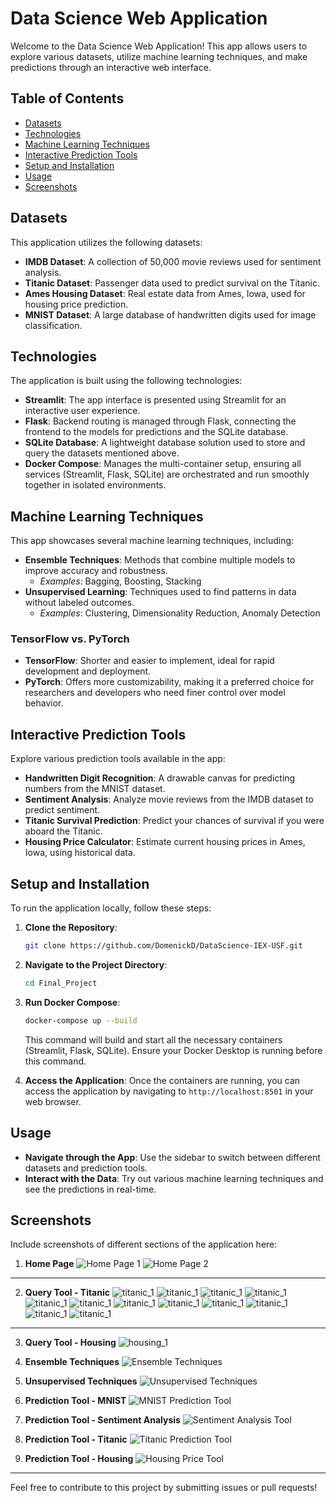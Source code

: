# Data Science Web Application

Welcome to the Data Science Web Application! This app allows users to explore various datasets, utilize machine learning techniques, and make predictions through an interactive web interface.

## Table of Contents
- [Datasets](#datasets)
- [Technologies](#technologies)
- [Machine Learning Techniques](#machine-learning-techniques)
- [Interactive Prediction Tools](#prediction-tools)
- [Setup and Installation](#setup-and-installation)
- [Usage](#usage)
- [Screenshots](#screenshots)

## Datasets
This application utilizes the following datasets:
- **IMDB Dataset**: A collection of 50,000 movie reviews used for sentiment analysis.
- **Titanic Dataset**: Passenger data used to predict survival on the Titanic.
- **Ames Housing Dataset**: Real estate data from Ames, Iowa, used for housing price prediction.
- **MNIST Dataset**: A large database of handwritten digits used for image classification.

## Technologies
The application is built using the following technologies:
- **Streamlit**: The app interface is presented using Streamlit for an interactive user experience.
- **Flask**: Backend routing is managed through Flask, connecting the frontend to the models for predictions and the SQLite database.
- **SQLite Database**: A lightweight database solution used to store and query the datasets mentioned above.
- **Docker Compose**: Manages the multi-container setup, ensuring all services (Streamlit, Flask, SQLite) are orchestrated and run smoothly together in isolated environments.

## Machine Learning Techniques
This app showcases several machine learning techniques, including:
- **Ensemble Techniques**: Methods that combine multiple models to improve accuracy and robustness.
  - *Examples*: Bagging, Boosting, Stacking
- **Unsupervised Learning**: Techniques used to find patterns in data without labeled outcomes.
  - *Examples*: Clustering, Dimensionality Reduction, Anomaly Detection

### TensorFlow vs. PyTorch
- **TensorFlow**: Shorter and easier to implement, ideal for rapid development and deployment.
- **PyTorch**: Offers more customizability, making it a preferred choice for researchers and developers who need finer control over model behavior.

## Interactive Prediction Tools
Explore various prediction tools available in the app:
- **Handwritten Digit Recognition**: A drawable canvas for predicting numbers from the MNIST dataset.
- **Sentiment Analysis**: Analyze movie reviews from the IMDB dataset to predict sentiment.
- **Titanic Survival Prediction**: Predict your chances of survival if you were aboard the Titanic.
- **Housing Price Calculator**: Estimate current housing prices in Ames, Iowa, using historical data.

## Setup and Installation
To run the application locally, follow these steps:

1. **Clone the Repository**:
    ```bash
    git clone https://github.com/DomenickD/DataScience-IEX-USF.git
    ```
    
2. **Navigate to the Project Directory**:
    ```bash
    cd Final_Project
    ```

3. **Run Docker Compose**:
    ```bash
    docker-compose up --build
    ```
    This command will build and start all the necessary containers (Streamlit, Flask, SQLite).
    Ensure your Docker Desktop is running before this command.

4. **Access the Application**:
    Once the containers are running, you can access the application by navigating to `http://localhost:8501` in your web browser.

## Usage
- **Navigate through the App**: Use the sidebar to switch between different datasets and prediction tools.
- **Interact with the Data**: Try out various machine learning techniques and see the predictions in real-time.

## Screenshots
Include screenshots of different sections of the application here:

1. **Home Page**
   ![Home Page 1](Pictures/home_1.png)
   ![Home Page 2](Pictures/home_2.png)

---

2. **Query Tool - Titanic**
   ![titanic_1](Pictures/titanic_1.png)
   ![titanic_1](Pictures/titanic_2.png)
   ![titanic_1](Pictures/titanic_3.png)
   ![titanic_1](Pictures/titanic_4.png)
   ![titanic_1](Pictures/titanic_5.png)
   ![titanic_1](Pictures/titanic_6.png)
   ![titanic_1](Pictures/titanic_7.png)
   ![titanic_1](Pictures/titanic_8.png)
   ![titanic_1](Pictures/titanic_9.png)
   ![titanic_1](Pictures/titanic_10.png)
   ![titanic_1](Pictures/titanic_11.png)
   ![titanic_1](Pictures/titanic_12.png)

---

3. **Query Tool - Housing**
   ![housing_1](Pictures/housing_1.png)

2. **Ensemble Techniques**
   ![Ensemble Techniques](path_to_ensemble_techniques_screenshot)

3. **Unsupervised Techniques**
   ![Unsupervised Techniques](path_to_unsupervised_techniques_screenshot)

4. **Prediction Tool - MNIST**
   ![MNIST Prediction Tool](path_to_mnist_tool_screenshot)

5. **Prediction Tool - Sentiment Analysis**
   ![Sentiment Analysis Tool](path_to_sentiment_analysis_tool_screenshot)

6. **Prediction Tool - Titanic**
   ![Titanic Prediction Tool](path_to_titanic_tool_screenshot)

7. **Prediction Tool - Housing**
   ![Housing Price Tool](path_to_housing_price_tool_screenshot)

---

Feel free to contribute to this project by submitting issues or pull requests!
